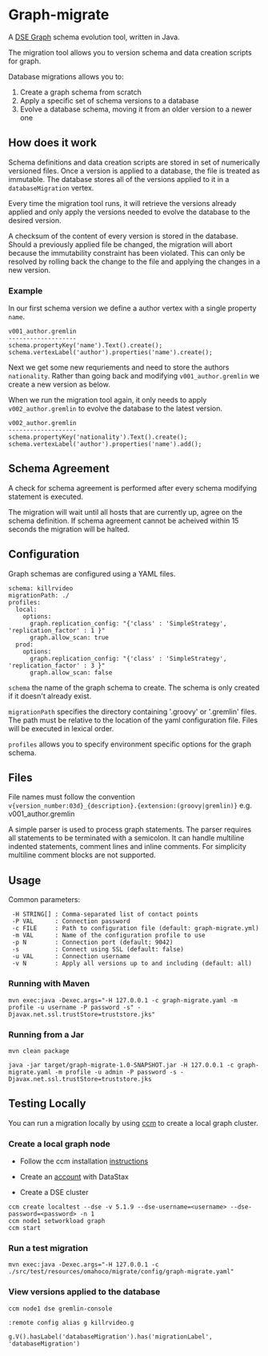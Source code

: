 # Graph-migrate

A [DSE Graph](https://www.datastax.com/products/datastax-enterprise-graph) schema evolution tool, written in Java.

The migration tool allows you to version schema and data creation scripts for graph.

Database migrations allows you to:

1. Create a graph schema from scratch
2. Apply a specific set of schema versions to a database
3. Evolve a database schema, moving it from an older version to a newer one

## How does it work

Schema definitions and data creation scripts are stored in set of numerically versioned files. Once a version is applied to a database, the file is treated as immutable. The database stores all of the versions applied to it in a ```databaseMigration``` vertex. 

Every time the migration tool runs, it will retrieve the versions already applied and only apply the versions needed to evolve the database to the desired version.

A checksum of the content of every version is stored in the database. Should a previously applied file be changed, the migration will abort because the immutability constraint has been violated. This can only be resolved by rolling back the change to the file and applying the changes in a new version.

### Example

In our first schema version we define a author vertex with a single property ```name```.

```
v001_author.gremlin
-------------------
schema.propertyKey('name').Text().create();
schema.vertexLabel('author').properties('name').create();
```

Next we get some new requriements and need to store the authors ```nationality```. Rather than going back and modifying ```v001_author.gremlin``` we create a new version as below.

When we run the migration tool again, it only needs to apply ```v002_author.gremlin``` to evolve the database to the latest version.  

```
v002_author.gremlin
-------------------
schema.propertyKey('nationality').Text().create();
schema.vertexLabel('author').properties('name').add();
```

## Schema Agreement

A check for schema agreement is performed after every schema modifying statement is executed.
 
The migration will wait until all hosts that are currently up, agree on the schema definition. If schema agreement cannot be acheived within 15 seconds the migration will be halted.

## Configuration

Graph schemas are configured using a YAML files.

```
schema: killrvideo
migrationPath: ./
profiles:
  local:
    options:
      graph.replication_config: "{'class' : 'SimpleStrategy', 'replication_factor' : 1 }"
      graph.allow_scan: true
  prod:
    options:
      graph.replication_config: "{'class' : 'SimpleStrategy', 'replication_factor' : 3 }"
      graph.allow_scan: false
```

```schema``` the name of the graph schema to create. The schema is only created if it doesn't already exist.

```migrationPath``` specifies the directory containing '.groovy' or '.gremlin' files. The path must be relative to the location of the yaml configuration file. Files will be executed in lexical order.

```profiles``` allows you to specify environment specific options for the graph schema.

## Files

File names must follow the convention ```v{version_number:03d}_{description}.{extension:(groovy|gremlin)}``` e.g. v001_author.gremlin

A simple parser is used to process graph statements. The parser requires all statements to be terminated with a semicolon. It can handle multiline indented statements, comment lines and inline comments. For simplicity multiline comment blocks are not supported.

## Usage

Common parameters:
```
 -H STRING[] : Comma-separated list of contact points
 -P VAL      : Connection password
 -c FILE     : Path to configuration file (default: graph-migrate.yml)
 -m VAL      : Name of the configuration profile to use
 -p N        : Connection port (default: 9042)
 -s          : Connect using SSL (default: false)
 -u VAL      : Connection username
 -v N        : Apply all versions up to and including (default: all)
```

### Running with Maven

```mvn exec:java -Dexec.args="-H 127.0.0.1 -c graph-migrate.yaml -m profile -u username -P password -s" -Djavax.net.ssl.trustStore=truststore.jks"```

### Running from a Jar

```
mvn clean package

java -jar target/graph-migrate-1.0-SNAPSHOT.jar -H 127.0.0.1 -c graph-migrate.yaml -m profile -u admin -P password -s -Djavax.net.ssl.trustStore=truststore.jks
```

## Testing Locally

You can run a migration locally by using [ccm](https://github.com/riptano/ccm) to create a local graph cluster.

### Create a local graph node

* Follow the ccm installation [instructions](https://github.com/riptano/ccm#installation)

* Create an [account](https://academy.datastax.com/user/register?destination=quick-downloads) with DataStax

* Create a DSE cluster

```
ccm create localtest --dse -v 5.1.9 --dse-username=<username> --dse-password=<password> -n 1
ccm node1 setworkload graph
ccm start
```

### Run a test migration

```
mvn exec:java -Dexec.args="-H 127.0.0.1 -c ./src/test/resources/omahoco/migrate/config/graph-migrate.yaml"
```

### View versions applied to the database

```
ccm node1 dse gremlin-console

:remote config alias g killrvideo.g

g.V().hasLabel('databaseMigration').has('migrationLabel', 'databaseMigration')
```

